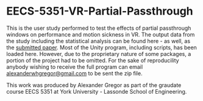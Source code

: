 # EECS-5351-VR-Partial-Passthrough

This is the user study performed to test the effects of partial passthrough windows on performance and motion sickness in VR. The output data from the study including the statistical analysis can be found here - as well, as the [submitted paper](https://alexanderwhgregor.github.io/assets/images/EECS_5351_Final_Paper.pdf). Most of the Unity program, including scripts, has been loaded here. However, due to the proprietary nature of some packages, a portion of the project had to be omitted. For the sake of reproducility anybody wishing to receive the full program can email alexanderwhgregor@gmail.com to be sent the zip file.

This work was produced by Alexander Gregor as part of the graudate course EECS 5351 at York University - Lassonde School of Engineering.

